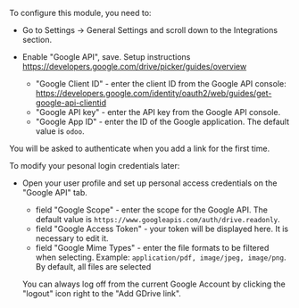 To configure this module, you need to:

- Go to Settings -> General Settings and scroll down to the Integrations section.

- Enable "Google API", save. Setup instructions https://developers.google.com/drive/picker/guides/overview

  - "Google Client ID" - enter the client ID from the Google API console: https://developers.google.com/identity/oauth2/web/guides/get-google-api-clientid
  - "Google API key" - enter the API key from the Google API console.
  - "Google App ID" - enter the ID of the Google application. The default value is
    `odoo`.

You will be asked to authenticate when you add a link for the first time.

To modify your pesonal login credentials later:

- Open your user profile and set up personal access credentials on the "Google
  API" tab.

  - field "Google Scope" - enter the scope for the Google API. The default value is
    `https://www.googleapis.com/auth/drive.readonly`.
  - field "Google Access Token" - your token will be displayed here. It is necessary to
    edit it.
  - field "Google Mime Types" - enter the file formats to be filtered when selecting.
    Example: `application/pdf, image/jpeg, image/png`. By default, all files are
    selected

  You can always log off from the current Google Account by clicking the "logout" icon right to the "Add GDrive link".


